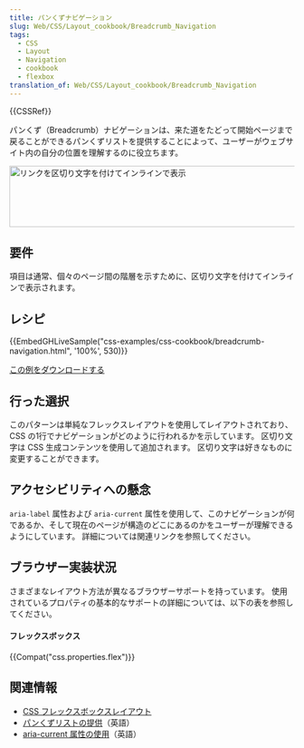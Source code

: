 ```yaml
---
title: パンくずナビゲーション
slug: Web/CSS/Layout_cookbook/Breadcrumb_Navigation
tags:
  - CSS
  - Layout
  - Navigation
  - cookbook
  - flexbox
translation_of: Web/CSS/Layout_cookbook/Breadcrumb_Navigation
---
```

<div>{{CSSRef}}</div>

<p class="summary"><span class="seoSummary">パンくず（Breadcrumb）ナビゲーションは、来た道をたどって開始ページまで戻ることができるパンくずリストを提供することによって、ユーザーがウェブサイト内の自分の位置を理解するのに役立ちます。</span></p>

<p><img alt="リンクを区切り文字を付けてインラインで表示" src="https://mdn.mozillademos.org/files/16228/breadcrumb-navigation.png" style="height: 108px; width: 1268px;"></p>

<h2 id="Requirements" name="Requirements">要件</h2>

<p>項目は通常、個々のページ間の階層を示すために、区切り文字を付けてインラインで表示されます。</p>

<h2 id="Recipe" name="Recipe">レシピ</h2>

<p>{{EmbedGHLiveSample("css-examples/css-cookbook/breadcrumb-navigation.html", '100%', 530)}}</p>

<div class="note">
<p><a href="https://github.com/mdn/css-examples/blob/master/css-cookbook/breadcrumb-navigation--download.html">この例をダウンロードする</a></p>
</div>

<h2 id="Choices_made" name="Choices_made">行った選択</h2>

<p>このパターンは単純なフレックスレイアウトを使用してレイアウトされており、CSS の1行でナビゲーションがどのように行われるかを示しています。 区切り文字は CSS 生成コンテンツを使用して追加されます。 区切り文字は好きなものに変更することができます。</p>

<h2 id="Accessibility_concerns" name="Accessibility_concerns">アクセシビリティへの懸念</h2>

<p><code>aria-label</code> 属性および <code>aria-current</code> 属性を使用して、このナビゲーションが何であるか、そして現在のページが構造のどこにあるのかをユーザーが理解できるようにしています。 詳細については関連リンクを参照してください。</p>

<h2 id="Browser_compatibility" name="Browser_compatibility">ブラウザー実装状況</h2>

<p>さまざまなレイアウト方法が異なるブラウザーサポートを持っています。 使用されているプロパティの基本的なサポートの詳細については、以下の表を参照してください。</p>

<h4 id="Flexbox" name="Flexbox">フレックスボックス</h4>

<p>{{Compat("css.properties.flex")}}</p>

<h2 id="See_also" name="See_also">関連情報</h2>

<ul>
 <li><a href="/ja/docs/Web/CSS/CSS_Flexible_Box_Layout">CSS フレックスボックスレイアウト</a></li>
 <li><a href="https://www.w3.org/TR/WCAG20-TECHS/G65.html">パンくずリストの提供</a>（英語）</li>
 <li><a href="https://tink.uk/using-the-aria-current-attribute/">aria-current 属性の使用</a>（英語）</li>
</ul>
